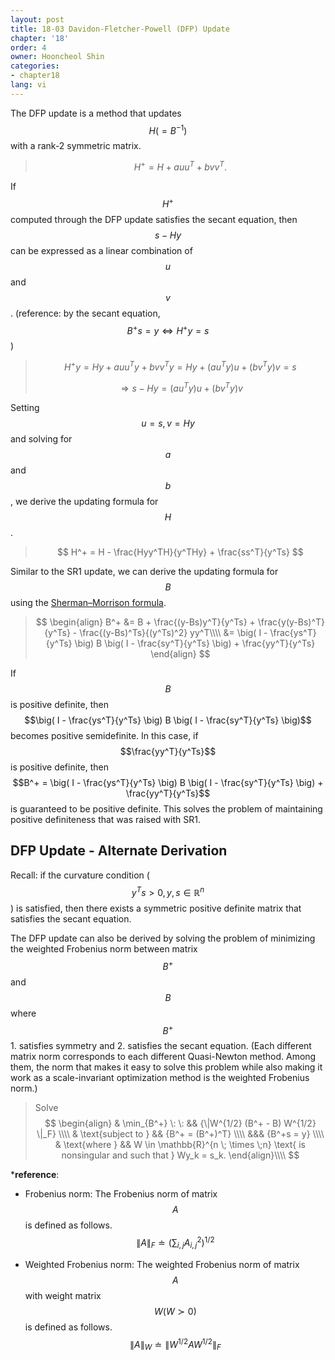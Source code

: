 ```yaml
---
layout: post
title: 18-03 Davidon-Fletcher-Powell (DFP) Update
chapter: '18'
order: 4
owner: Hooncheol Shin
categories:
- chapter18
lang: vi
---
```


The DFP update is a method that updates $$H (=B^{-1})$$ with a rank-2 symmetric matrix.

>$$H^+ = H + auu^T + bvv^T.$$

If $$H^+$$ computed through the DFP update satisfies the secant equation, then $$s-Hy$$ can be expressed as a linear combination of $$u$$ and $$v$$. (reference: by the secant equation, $$B^+ s =y \Leftrightarrow H^+ y = s$$)

>$$H^+y = Hy + auu^Ty + bvv^Ty = Hy + (au^Ty)u + (bv^Ty)v = s$$
>
>$$\Rightarrow s - Hy = (au^Ty)u + (bv^Ty)v$$

Setting $$u=s, v=Hy$$ and solving for $$a$$ and $$b$$, we derive the updating formula for $$H$$.
>$$
> H^+ = H - \frac{Hyy^TH}{y^THy} + \frac{ss^T}{y^Ts}
>$$

Similar to the SR1 update, we can derive the updating formula for $$B$$ using the [Sherman–Morrison formula](https://en.wikipedia.org/wiki/Sherman%E2%80%93Morrison_formula).

>$$
>\begin{align}
>B^+ &= B + \frac{(y-Bs)y^T}{y^Ts} + \frac{y(y-Bs)^T}{y^Ts} - \frac{(y-Bs)^Ts}{(y^Ts)^2} yy^T\\\\
> &= \big( I - \frac{ys^T}{y^Ts} \big) B \big( I - \frac{sy^T}{y^Ts} \big) + \frac{yy^T}{y^Ts} 
>\end{align}
>$$

If $$B$$ is positive definite, then $$\big( I - \frac{ys^T}{y^Ts} \big) B \big( I - \frac{sy^T}{y^Ts} \big)$$ becomes positive semidefinite. In this case, if $$\frac{yy^T}{y^Ts}$$ is positive definite, then $$B^+ = \big( I - \frac{ys^T}{y^Ts} \big) B \big( I - \frac{sy^T}{y^Ts} \big) + \frac{yy^T}{y^Ts}$$ is guaranteed to be positive definite. This solves the problem of maintaining positive definiteness that was raised with SR1.

## DFP Update - Alternate Derivation

Recall: if the curvature condition ($$y^Ts > 0, y,s \in \mathbb{R}^n$$) is satisfied, then there exists a symmetric positive definite matrix that satisfies the secant equation.

The DFP update can also be derived by solving the problem of minimizing the weighted Frobenius norm between matrix $$B^+$$ and $$B$$ where $$B^+$$ 1. satisfies symmetry and 2. satisfies the secant equation. (Each different matrix norm corresponds to each different Quasi-Newton method. Among them, the norm that makes it easy to solve this problem while also making it work as a scale-invariant optimization method is the weighted Frobenius norm.)

>Solve
>$$
>\begin{align}
>& \min_{B^+} \: \: && {\|W^{1/2} (B^+ - B) W^{1/2} \|_F} \\\\
>& \text{subject to } && {B^+ = (B^+)^T} \\\\
>    &&& {B^+s = y}  \\\\
>& \text{where } && W \in \mathbb{R}^{n \; \times \;n} \text{ is nonsingular and such that } Wy_k = s_k.
>\end{align}\\\\
>$$

***reference**:

* Frobenius norm: The Frobenius norm of matrix $$A$$ is defined as follows.
$$
\| A \|_{F}  \doteq ( \sum_{i,j} A_{i,j}^2 )^{1/2}
$$

* Weighted Frobenius norm: The weighted Frobenius norm of matrix $$A$$ with weight matrix $$W(W \succ 0)$$ is defined as follows. 
$$
\|A\|_W \doteq \| W^{1/2} A W^{1/2} \|_F
$$